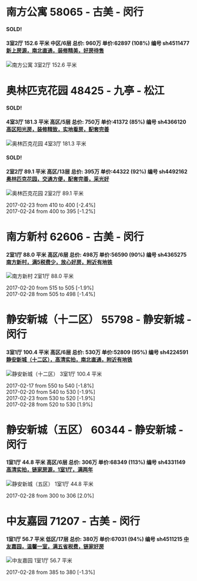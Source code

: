 # 南方公寓 58065 - 古美 - 闵行

#### SOLD!
#### 3室2厅 152.6 平米 中区/6层 总价: 960万 单价:62897 (108%) 编号 sh4511477 [新上房源，南北直通，装修精美，好房待售](https://href.li/?http://sh.lianjia.com/ershoufang/sh4511477.html)

![南方公寓 3室2厅 152.6 平米](http://cdn1.dooioo.com/fetch/vp/fy/gi/20160124/ed58c065-89f2-428d-91d5-c2f585d77fa7.jpg_200x150.jpg)



    


# 奥林匹克花园 48425 - 九亭 - 松江

#### SOLD!
#### 4室3厅 181.3 平米 高区/5层 总价: 750万 单价:41372 (85%) 编号 sh4366120 [高区阳光房，装修精致，实地看房，配套完善](https://href.li/?http://sh.lianjia.com/ershoufang/sh4366120.html)

![奥林匹克花园 4室3厅 181.3 平米](http://cdn7.dooioo.com/static/img/new-version/default_block.png)



    
#### SOLD!
#### 2室2厅 89.1 平米 高区/13层 总价: 395万 单价:44322 (92%) 编号 sh4492162 [奥林匹克花园，交通方便，配套完善，采光好](https://href.li/?http://sh.lianjia.com/ershoufang/sh4492162.html)

![奥林匹克花园 2室2厅 89.1 平米](http://cdn1.dooioo.com/fetch/vp/fy/gi/20170122/4da78615-c158-4d73-b527-9205b214e3de.jpg_200x150.jpg)

2017-02-23 from 410 to 400 [-2.4%]<br />2017-02-24 from 400 to 395 [-1.2%]

    


# 南方新村 62606 - 古美 - 闵行

#### 2室1厅 88.0 平米 高区/6层 总价: 498万 单价:56590 (90%) 编号 sh4365275 [南方新村，满5税费少，放心好房，附近有地铁](https://href.li/?http://sh.lianjia.com/ershoufang/sh4365275.html)

![南方新村 2室1厅 88.0 平米](http://cdn1.dooioo.com/fetch/vp/fy/gi/20151226/a8a0ee2d-39e2-41c4-aa64-6f85f0b3809b.jpg_200x150.jpg)

2017-02-20 from 515 to 505 [-1.9%]<br />2017-02-28 from 505 to 498 [-1.4%]

    


# 静安新城（十二区） 55798 - 静安新城 - 闵行

#### 3室1厅 100.4 平米 高区/6层 总价: 530万 单价:52809 (95%) 编号 sh4224591 [静安新城（十二区），高清实拍，南北直通，附近有地铁](https://href.li/?http://sh.lianjia.com/ershoufang/sh4224591.html)

![静安新城（十二区） 3室1厅 100.4 平米](http://cdn1.dooioo.com/fetch/vp/fy/gi/20160823/bab25f1a-0aa7-4c96-8036-51752d02fe09.jpg_200x150.jpg)

2017-02-17 from 550 to 540 [-1.8%]<br />2017-02-20 from 540 to 530 [-1.9%]<br />2017-02-23 from 530 to 520 [-1.9%]<br />2017-02-28 from 520 to 530 [1.9%]

    


# 静安新城（五区） 60344 - 静安新城 - 闵行

#### 1室1厅 44.8 平米 高区/6层 总价: 306万 单价:68349 (113%) 编号 sh4331149 [高清实拍，链家房源，1室1厅，满两年](https://href.li/?http://sh.lianjia.com/ershoufang/sh4331149.html)

![静安新城（五区） 1室1厅 44.8 平米](http://cdn1.dooioo.com/fetch/vp/fy/gi/20161105/ab0e7f34-6de7-488d-b185-d203d6c5147b.jpg_200x150.jpg)

2017-02-28 from 300 to 306 [2.0%]

    


# 中友嘉园 71207 - 古美 - 闵行

#### 1室1厅 56.7 平米 低区/17层 总价: 380万 单价:67031 (94%) 编号 sh4511215 [中友嘉园，温馨一室，满五省税费，链家好房](https://href.li/?http://sh.lianjia.com/ershoufang/sh4511215.html)

![中友嘉园 1室1厅 56.7 平米](http://cdn7.dooioo.com/static/img/new-version/default_block.png)

2017-02-28 from 385 to 380 [-1.3%]

    


